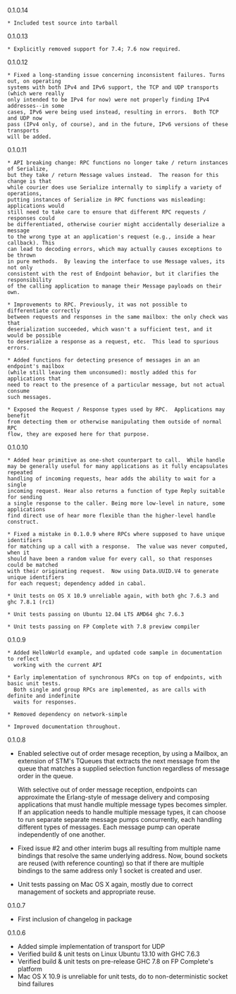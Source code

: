 0.1.0.14

    * Included test source into tarball

0.1.0.13

    * Explicitly removed support for 7.4; 7.6 now required.

0.1.0.12

    * Fixed a long-standing issue concerning inconsistent failures. Turns out, on operating
    systems with both IPv4 and IPv6 support, the TCP and UDP transports (which were really
    only intended to be IPv4 for now) were not properly finding IPv4 addresses--in some
    cases, IPv6 were being used instead, resulting in errors.  Both TCP and UDP now
    pass (IPv4 only, of course), and in the future, IPv6 versions of these transports
    will be added.

0.1.0.11

    * API breaking change: RPC functions no longer take / return instances of Serialize,
    but they take / return Message values instead.  The reason for this change is that
    while courier does use Serialize internally to simplify a variety of operations,
    putting instances of Serialize in RPC functions was misleading: applications would
    still need to take care to ensure that different RPC requests / responses could
    be differentiated, otherwise courier might accidentally deserialize a message
    to the wrong type at an application's request (e.g., inside a hear callback). This
    can lead to decoding errors, which may actually causes exceptions to be thrown
    in pure methods.  By leaving the interface to use Message values, its not only
    consistent with the rest of Endpoint behavior, but it clarifies the responsibility
    of the calling application to manage their Message payloads on their own.
    
    * Improvements to RPC. Previously, it was not possible to differentiate correctly
    between requests and responses in the same mailbox: the only check was that
    deserialization succeeded, which wasn't a sufficient test, and it would be possible
    to deserialize a response as a request, etc.  This lead to spurious errors.
    
    * Added functions for detecting presence of messages in an an endpoint's mailbox
    (while still leaving them unconsumed): mostly added this for applications that
    need to react to the presence of a particular message, but not actual consume
    such messages.

    * Exposed the Request / Response types used by RPC.  Applications may benefit
    from detecting them or otherwise manipulating them outside of normal RPC
    flow, they are exposed here for that purpose.

0.1.0.10

    * Added hear primitive as one-shot counterpart to call.  While handle
    may be generally useful for many applications as it fully encapsulates repeated
    handling of incoming requests, hear adds the ability to wait for a single
    incoming request. Hear also returns a function of type Reply suitable for sending
    a single response to the caller. Being more low-level in nature, some applications
    find direct use of hear more flexible than the higher-level handle construct.

    * Fixed a mistake in 0.1.0.9 where RPCs where supposed to have unique identifiers
    for matching up a call with a response.  The value was never computed, when it
    should have been a random value for every call, so that responses could be matched
    with their originating request.  Now using Data.UUID.V4 to generate unique identifiers
    for each request; dependency added in cabal.

    * Unit tests on OS X 10.9 unreliable again, with both ghc 7.6.3 and ghc 7.8.1 (rc1)

    * Unit tests passing on Ubuntu 12.04 LTS AMD64 ghc 7.6.3

    * Unit tests passing on FP Complete with 7.8 preview compiler

0.1.0.9

    * Added HelloWorld example, and updated code sample in documentation to reflect
      working with the current API

    * Early implementation of synchronous RPCs on top of endpoints, with basic unit tests.
      Both single and group RPCs are implemented, as are calls with definite and indefinite
      waits for responses.

    * Removed dependency on network-simple

    * Improved documentation throughout.

0.1.0.8

 * Enabled selective out of order mesage reception, by using a Mailbox, an extension of STM's
   TQueues that extracts the next message from the queue that matches a supplied selection
   function regardless of message order in the queue.

   With selective out of order message reception, endpoints can approximate the
   Erlang-style of message delivery and composing applications that must handle multiple
   message types becomes simpler. If an application needs to handle multiple message types,
   it can choose to run separate separate message pumps concurrently, each handling different
   types of messages. Each message pump can operate independently of one another.

 * Fixed issue #2 and other interim bugs all resulting from multiple name bindings that resolve
   the same underlying address.  Now, bound sockets are reused (with reference counting) so 
   that if there are multiple bindings to the same address only 1 socket is created and user.

 * Unit tests passing on Mac OS X again, mostly due to correct management of sockets and 
   appropriate reuse.
 
0.1.0.7

  * First inclusion of changelog in package
  
0.1.0.6

 * Added simple implementation of transport for UDP
 * Verified build & unit tests on Linux Ubuntu 13.10 with GHC 7.6.3
 * Verified build & unit tests on pre-release GHC 7.8 on FP Complete's platform
 * Mac OS X 10.9 is unreliable for unit tests, do to non-deterministic socket bind failures
